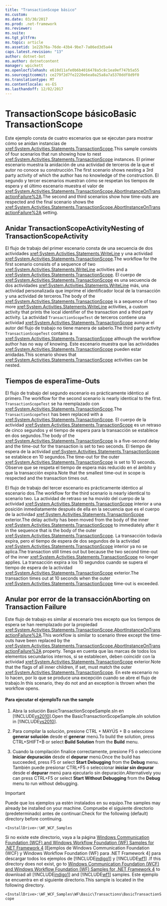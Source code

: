 ```yaml
---
title: "TransactionScope básico"
ms.custom: 
ms.date: 03/30/2017
ms.prod: .net-framework
ms.reviewer: 
ms.suite: 
ms.tgt_pltfrm: 
ms.topic: article
ms.assetid: 1e22b76a-76de-43b4-9be7-7a86ed3d5a44
caps.latest.revision: "13"
author: dotnet-bot
ms.author: dotnetcontent
manager: wpickett
ms.openlocfilehash: e610d11afe0b6b4016478a5c8c1ea9ef747b5a55
ms.sourcegitcommit: ce279f2d7fe2220e6ea0a25a8a7a5370ddf8d9f0
ms.translationtype: MT
ms.contentlocale: es-ES
ms.lasthandoff: 12/02/2017
---
```

# <a name="basic-transactionscope"></a><span data-ttu-id="32aa3-102">TransactionScope básico</span><span class="sxs-lookup"><span data-stu-id="32aa3-102">Basic TransactionScope</span></span>
<span data-ttu-id="32aa3-103">Este ejemplo consta de cuatro escenarios que se ejecutan para mostrar cómo se anidan instancias de <xref:System.Activities.Statements.TransactionScope>.</span><span class="sxs-lookup"><span data-stu-id="32aa3-103">This sample consists of four scenarios that run showing how to nest <xref:System.Activities.Statements.TransactionScope> instances.</span></span> <span data-ttu-id="32aa3-104">El primer escenario muestra la anidación de una actividad de terceros de la que el autor no conoce su construcción.</span><span class="sxs-lookup"><span data-stu-id="32aa3-104">The first scenario shows nesting a 3rd party activity of which the author has no knowledge of the construction.</span></span> <span data-ttu-id="32aa3-105">El segundo y tercer escenarios muestran cómo se respetan los tiempos de espera y el último escenario muestra el valor de <xref:System.Activities.Statements.TransactionScope.AbortInstanceOnTransactionFailure%2A>.</span><span class="sxs-lookup"><span data-stu-id="32aa3-105">The second and third scenarios show how time-outs are respected and the final scenario shows the <xref:System.Activities.Statements.TransactionScope.AbortInstanceOnTransactionFailure%2A> setting.</span></span>  
  
## <a name="nesting-of-transactionscopeactivity"></a><span data-ttu-id="32aa3-106">Anidar TransactionScopeActivity</span><span class="sxs-lookup"><span data-stu-id="32aa3-106">Nesting of TransactionScopeActivity</span></span>  
 <span data-ttu-id="32aa3-107">El flujo de trabajo del primer escenario consta de una secuencia de dos actividades <xref:System.Activities.Statements.WriteLine> y una actividad <xref:System.Activities.Statements.TransactionScope>.</span><span class="sxs-lookup"><span data-stu-id="32aa3-107">The workflow for the first scenario consists of a sequence of two <xref:System.Activities.Statements.WriteLine> activities and a <xref:System.Activities.Statements.TransactionScope>.</span></span> <span data-ttu-id="32aa3-108">El cuerpo de <xref:System.Activities.Statements.TransactionScope> es una secuencia de dos actividades <xref:System.Activities.Statements.WriteLine> más, una actividad personalizada que imprime el identificador local de la transacción y una actividad de terceros.</span><span class="sxs-lookup"><span data-stu-id="32aa3-108">The body of the <xref:System.Activities.Statements.TransactionScope> is a sequence of two more <xref:System.Activities.Statements.WriteLine> activities, a custom activity that prints the local identifier of the transaction and a third party activity.</span></span> <span data-ttu-id="32aa3-109">La actividad `TransactionScopeTest` de terceros contiene una actividad <xref:System.Activities.Statements.TransactionScope> aunque el autor del flujo de trabajo no tiene manera de saberlo.</span><span class="sxs-lookup"><span data-stu-id="32aa3-109">The third party activity `TransactionScopeTest` contains a <xref:System.Activities.Statements.TransactionScope> although the workflow author has no way of knowing.</span></span> <span data-ttu-id="32aa3-110">Este escenario muestra que las actividades <xref:System.Activities.Statements.TransactionScope> pueden estar anidadas.</span><span class="sxs-lookup"><span data-stu-id="32aa3-110">This scenario shows that <xref:System.Activities.Statements.TransactionScope> activities can be nested.</span></span>  
  
## <a name="time-outs"></a><span data-ttu-id="32aa3-111">Tiempos de espera</span><span class="sxs-lookup"><span data-stu-id="32aa3-111">Time-Outs</span></span>  
 <span data-ttu-id="32aa3-112">El flujo de trabajo del segundo escenario es prácticamente idéntico al primero.</span><span class="sxs-lookup"><span data-stu-id="32aa3-112">The workflow for the second scenario is nearly identical to the first.</span></span> <span data-ttu-id="32aa3-113">`TransactionScopeTest` se ha reemplazado con <xref:System.Activities.Statements.TransactionScope>.</span><span class="sxs-lookup"><span data-stu-id="32aa3-113">The `TransactionScopeTest` has been replaced with a <xref:System.Activities.Statements.TransactionScope>.</span></span> <span data-ttu-id="32aa3-114">El cuerpo de la actividad <xref:System.Activities.Statements.TransactionScope> es un retraso de cinco segundos y el tiempo de espera para la transacción se establece en dos segundos.</span><span class="sxs-lookup"><span data-stu-id="32aa3-114">The body of the <xref:System.Activities.Statements.TransactionScope> is a five-second delay and the time-out for the transaction is set to two seconds.</span></span> <span data-ttu-id="32aa3-115">El tiempo de espera de la actividad <xref:System.Activities.Statements.TransactionScope> se establece en 10 segundos.</span><span class="sxs-lookup"><span data-stu-id="32aa3-115">The time-out for the outer <xref:System.Activities.Statements.TransactionScope> is set to 10 seconds.</span></span> <span data-ttu-id="32aa3-116">Observe que se respeta el tiempo de espera más reducido en el ámbito y que la transacción expira.</span><span class="sxs-lookup"><span data-stu-id="32aa3-116">Note that the smallest time-out in scope is respected and the transaction times out.</span></span>  
  
 <span data-ttu-id="32aa3-117">El flujo de trabajo del tercer escenario es prácticamente idéntico al escenario dos.</span><span class="sxs-lookup"><span data-stu-id="32aa3-117">The workflow for the third scenario is nearly identical to scenario two.</span></span> <span data-ttu-id="32aa3-118">La actividad de retraso se ha movido del cuerpo de la actividad <xref:System.Activities.Statements.TransactionScope> interior a una posición inmediatamente después de ella en la secuencia que es el cuerpo de la actividad <xref:System.Activities.Statements.TransactionScope> exterior.</span><span class="sxs-lookup"><span data-stu-id="32aa3-118">The delay activity has been moved from the body of the inner <xref:System.Activities.Statements.TransactionScope> to immediately after it in the sequence that is the body of the outer <xref:System.Activities.Statements.TransactionScope>.</span></span> <span data-ttu-id="32aa3-119">La transacción todavía expira, pero el tiempo de espera de dos segundos de la actividad <xref:System.Activities.Statements.TransactionScope> interior ya no se aplica.</span><span class="sxs-lookup"><span data-stu-id="32aa3-119">The transaction still times out but because the two second time-out of the inner <xref:System.Activities.Statements.TransactionScope> no longer applies.</span></span> <span data-ttu-id="32aa3-120">La transacción expira a los 10 segundos cuando se supera el tiempo de espera de la actividad <xref:System.Activities.Statements.TransactionScope> exterior.</span><span class="sxs-lookup"><span data-stu-id="32aa3-120">The transaction times out at 10 seconds when the outer <xref:System.Activities.Statements.TransactionScope> time-out is exceeded.</span></span>  
  
## <a name="aborting-on-transaction-failure"></a><span data-ttu-id="32aa3-121">Anular por error de la transacción</span><span class="sxs-lookup"><span data-stu-id="32aa3-121">Aborting on Transaction Failure</span></span>  
 <span data-ttu-id="32aa3-122">Este flujo de trabajo es similar al escenario tres excepto que los tiempos de espera se han reemplazado por la propiedad <xref:System.Activities.Statements.TransactionScope.AbortInstanceOnTransactionFailure%2A>.</span><span class="sxs-lookup"><span data-stu-id="32aa3-122">This workflow is similar to scenario three except the time-outs have been replaced by the <xref:System.Activities.Statements.TransactionScope.AbortInstanceOnTransactionFailure%2A> property.</span></span> <span data-ttu-id="32aa3-123">Tenga en cuenta que las marcas de todos los elementos secundarios internos, si se establecen, deben coincidir con la actividad <xref:System.Activities.Statements.TransactionScope> exterior.</span><span class="sxs-lookup"><span data-stu-id="32aa3-123">Note that the flags of all inner children, if set, must match the outer <xref:System.Activities.Statements.TransactionScope>.</span></span> <span data-ttu-id="32aa3-124">En este escenario no lo hacen, por lo que se produce una excepción cuando se abre el flujo de trabajo.</span><span class="sxs-lookup"><span data-stu-id="32aa3-124">In this scenario, they do not and an exception is thrown when the workflow opens.</span></span>  
  
#### <a name="to-run-the-sample"></a><span data-ttu-id="32aa3-125">Para ejecutar el ejemplo</span><span class="sxs-lookup"><span data-stu-id="32aa3-125">To run the sample</span></span>  
  
1.  <span data-ttu-id="32aa3-126">Abra la solución BasicTransactionScopeSample.sln en [!INCLUDE[vs2010](../../../../includes/vs2010-md.md)].</span><span class="sxs-lookup"><span data-stu-id="32aa3-126">Open the BasicTransactionScopeSample.sln solution in [!INCLUDE[vs2010](../../../../includes/vs2010-md.md)].</span></span>  
  
2.  <span data-ttu-id="32aa3-127">Para compilar la solución, presione CTRL + MAYÚS + B o seleccione **generar solución** desde el **generar** menú.</span><span class="sxs-lookup"><span data-stu-id="32aa3-127">To build the solution, press CTRL+SHIFT+B or select **Build Solution** from the **Build** menu.</span></span>  
  
3.  <span data-ttu-id="32aa3-128">Cuando la compilación finalice correctamente, presione F5 o seleccione **Iniciar depuración** desde el **depurar** menú.</span><span class="sxs-lookup"><span data-stu-id="32aa3-128">Once the build has succeeded, press F5 or select **Start Debugging** from the **Debug** menu.</span></span> <span data-ttu-id="32aa3-129">También puede presionar CTRL+F5 o seleccionar **iniciar sin depurar** desde el **depurar** menú para ejecutarlo sin depuración.</span><span class="sxs-lookup"><span data-stu-id="32aa3-129">Alternatively you can press CTRL+F5 or select **Start Without Debugging** from the **Debug** menu to run without debugging.</span></span>  
  
> [!IMPORTANT]
>  <span data-ttu-id="32aa3-130">Puede que los ejemplos ya estén instalados en su equipo.</span><span class="sxs-lookup"><span data-stu-id="32aa3-130">The samples may already be installed on your machine.</span></span> <span data-ttu-id="32aa3-131">Compruebe el siguiente directorio (predeterminado) antes de continuar.</span><span class="sxs-lookup"><span data-stu-id="32aa3-131">Check for the following (default) directory before continuing.</span></span>  
>   
>  `<InstallDrive>:\WF_WCF_Samples`  
>   
>  <span data-ttu-id="32aa3-132">Si no existe este directorio, vaya a la página [Windows Communication Foundation (WCF) and Windows Workflow Foundation (WF) Samples for .NET Framework 4](http://go.microsoft.com/fwlink/?LinkId=150780) [Ejemplos de Windows Communication Foundation (WCF) y Windows Workflow Foundation (WF) para .NET Framework 4] para descargar todos los ejemplos de [!INCLUDE[indigo1](../../../../includes/indigo1-md.md)] y [!INCLUDE[wf1](../../../../includes/wf1-md.md)] .</span><span class="sxs-lookup"><span data-stu-id="32aa3-132">If this directory does not exist, go to [Windows Communication Foundation (WCF) and Windows Workflow Foundation (WF) Samples for .NET Framework 4](http://go.microsoft.com/fwlink/?LinkId=150780) to download all [!INCLUDE[indigo1](../../../../includes/indigo1-md.md)] and [!INCLUDE[wf1](../../../../includes/wf1-md.md)] samples.</span></span> <span data-ttu-id="32aa3-133">Este ejemplo se encuentra en el siguiente directorio.</span><span class="sxs-lookup"><span data-stu-id="32aa3-133">This sample is located in the following directory.</span></span>  
>   
>  `<InstallDrive>:\WF_WCF_Samples\WF\Basic\Transactions\BasicTransactionScope`